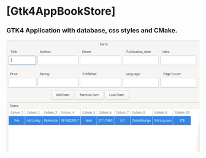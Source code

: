 # [Gtk4AppBookStore]

### GTK4 Application with database, css styles and CMake.

![bookstore-image](util/bookstore-image.png)